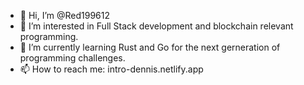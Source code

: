- 👋 Hi, I’m @Red199612
- 👀 I’m interested in Full Stack development and blockchain relevant programming.
- 🌱 I’m currently learning Rust and Go for the next gerneration of programming challenges.
- 📫 How to reach me: intro-dennis.netlify.app

<!---
Red199612/Red199612 is a ✨ special ✨ repository because its `README.md` (this file) appears on your GitHub profile.
You can click the Preview link to take a look at your changes.
--->
